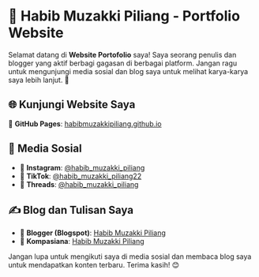 # 📌 Habib Muzakki Piliang - Portfolio Website

Selamat datang di **Website Portofolio** saya! Saya seorang penulis dan blogger yang aktif berbagi gagasan di berbagai platform. Jangan ragu untuk mengunjungi media sosial dan blog saya untuk melihat karya-karya saya lebih lanjut. 🚀

## 🌐 Kunjungi Website Saya

🔗 **GitHub Pages**: [habibmuzakkipiliang.github.io](https://habibmuzakkipiliang.github.io/website_portofolio_pertama/)

## 📱 Media Sosial

- 📸 **Instagram**: [@habib_muzakki_piliang](https://www.instagram.com/habib_muzakki_piliang/)
- 🎵 **TikTok**: [@habib_muzakki_piliang22](https://www.tiktok.com/@habib_muzakki_piliang22)
- 🧵 **Threads**: [@habib_muzakki_piliang](https://www.threads.net/@habib_muzakki_piliang)

## ✍️ Blog dan Tulisan Saya

- 📝 **Blogger (Blogspot)**: [Habib Muzakki Piliang](https://habibmuzakkipiliang.blogspot.com/)
- 📰 **Kompasiana**: [Habib Muzakki Piliang](https://www.kompasiana.com/habibmuzakki3305)

Jangan lupa untuk mengikuti saya di media sosial dan membaca blog saya untuk mendapatkan konten terbaru. Terima kasih! 😊
